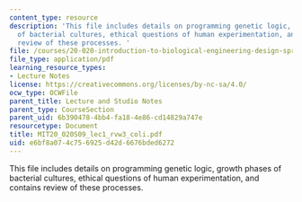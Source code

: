 ```yaml
---
content_type: resource
description: 'This file includes details on programming genetic logic, growth phases
  of bacterial cultures, ethical questions of human experimentation, and contains
  review of these processes. '
file: /courses/20-020-introduction-to-biological-engineering-design-spring-2009/e6bf8a074c756925d42d6676bded6272_MIT20_020S09_lec1_rvw3_coli.pdf
file_type: application/pdf
learning_resource_types:
- Lecture Notes
license: https://creativecommons.org/licenses/by-nc-sa/4.0/
ocw_type: OCWFile
parent_title: Lecture and Studio Notes
parent_type: CourseSection
parent_uid: 6b390478-4bb4-fa18-4e86-cd14829a747e
resourcetype: Document
title: MIT20_020S09_lec1_rvw3_coli.pdf
uid: e6bf8a07-4c75-6925-d42d-6676bded6272
---
```

This file includes details on programming genetic logic, growth phases of bacterial cultures, ethical questions of human experimentation, and contains review of these processes. 